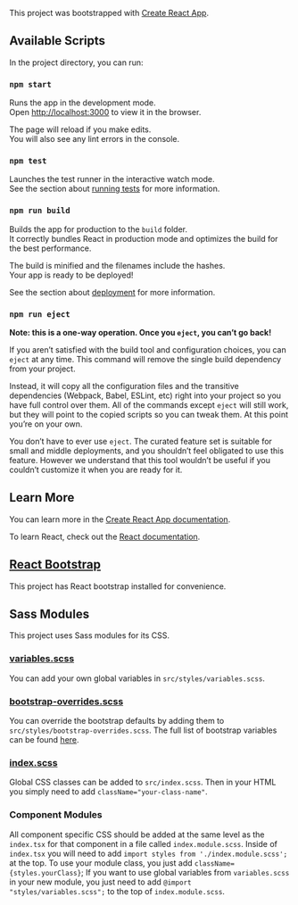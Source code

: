 This project was bootstrapped with [Create React App](https://github.com/facebook/create-react-app).

## Available Scripts

In the project directory, you can run:

### `npm start`

Runs the app in the development mode.<br>
Open [http://localhost:3000](http://localhost:3000) to view it in the browser.

The page will reload if you make edits.<br>
You will also see any lint errors in the console.

### `npm test`

Launches the test runner in the interactive watch mode.<br>
See the section about [running tests](https://facebook.github.io/create-react-app/docs/running-tests) for more information.

### `npm run build`

Builds the app for production to the `build` folder.<br>
It correctly bundles React in production mode and optimizes the build for the best performance.

The build is minified and the filenames include the hashes.<br>
Your app is ready to be deployed!

See the section about [deployment](https://facebook.github.io/create-react-app/docs/deployment) for more information.

### `npm run eject`

**Note: this is a one-way operation. Once you `eject`, you can’t go back!**

If you aren’t satisfied with the build tool and configuration choices, you can `eject` at any time. This command will remove the single build dependency from your project.

Instead, it will copy all the configuration files and the transitive dependencies (Webpack, Babel, ESLint, etc) right into your project so you have full control over them. All of the commands except `eject` will still work, but they will point to the copied scripts so you can tweak them. At this point you’re on your own.

You don’t have to ever use `eject`. The curated feature set is suitable for small and middle deployments, and you shouldn’t feel obligated to use this feature. However we understand that this tool wouldn’t be useful if you couldn’t customize it when you are ready for it.

## Learn More

You can learn more in the [Create React App documentation](https://facebook.github.io/create-react-app/docs/getting-started).

To learn React, check out the [React documentation](https://reactjs.org/).


## [React Bootstrap](https://react-bootstrap.netlify.com/)

This project has React bootstrap installed for convenience.

## Sass Modules

This project uses Sass modules for its CSS.

### [variables.scss](src/styles/variables.scss)

You can add your own global variables in `src/styles/variables.scss`.

### [bootstrap-overrides.scss](src/styles/bootstrap-overrides.scss)

You can override the bootstrap defaults by adding them to `src/styles/bootstrap-overrides.scss`. The full list of bootstrap variables can be found [here](https://github.com/twbs/bootstrap-sass/blob/master/assets/stylesheets/bootstrap/_variables.scss).

### [index.scss](src/index.scss)

 Global CSS classes can be added to `src/index.scss`. Then in your HTML you simply need to add `className="your-class-name"`.
 
### Component Modules
 
All component specific CSS should be added at the same level as the `index.tsx` for that component in a file called `index.module.scss`. Inside of `index.tsx` you will need to add `import styles from './index.module.scss';` at the top. To use your module class, you just add `className={styles.yourClass}`; If you want to use global variables from `variables.scss` in your new module, you just need to add `@import "styles/variables.scss";` to the top of `index.module.scss`.

